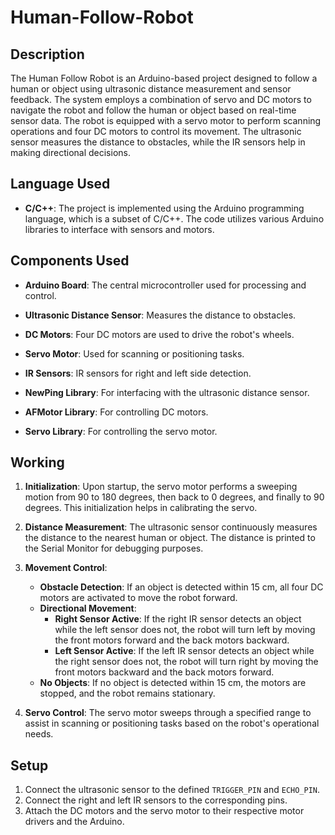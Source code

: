 # Human-Follow-Robot

## Description

The Human Follow Robot is an Arduino-based project designed to follow a human or object using ultrasonic distance measurement and sensor feedback. The system employs a combination of servo and DC motors to navigate the robot and follow the human or object based on real-time sensor data. The robot is equipped with a servo motor to perform scanning operations and four DC motors to control its movement. The ultrasonic sensor measures the distance to obstacles, while the IR sensors help in making directional decisions.

## Language Used

- **C/C++**: The project is implemented using the Arduino programming language, which is a subset of C/C++. The code utilizes various Arduino libraries to interface with sensors and motors.

## Components Used

- **Arduino Board**: The central microcontroller used for processing and control.
- **Ultrasonic Distance Sensor**: Measures the distance to obstacles.
- **DC Motors**: Four DC motors are used to drive the robot's wheels.
- **Servo Motor**: Used for scanning or positioning tasks.
- **IR Sensors**: IR sensors for right and left side detection.
  
- **NewPing Library**: For interfacing with the ultrasonic distance sensor.
- **AFMotor Library**: For controlling DC motors.
- **Servo Library**: For controlling the servo motor.

## Working

1. **Initialization**: Upon startup, the servo motor performs a sweeping motion from 90 to 180 degrees, then back to 0 degrees, and finally to 90 degrees. This initialization helps in calibrating the servo.

2. **Distance Measurement**: The ultrasonic sensor continuously measures the distance to the nearest human or object. The distance is printed to the Serial Monitor for debugging purposes.

3. **Movement Control**:
   - **Obstacle Detection**: If an object is detected within 15 cm, all four DC motors are activated to move the robot forward.
   - **Directional Movement**:
     - **Right Sensor Active**: If the right IR sensor detects an object while the left sensor does not, the robot will turn left by moving the front motors forward and the back motors backward.
     - **Left Sensor Active**: If the left IR sensor detects an object while the right sensor does not, the robot will turn right by moving the front motors backward and the back motors forward.
   - **No Objects**: If no object is detected within 15 cm, the motors are stopped, and the robot remains stationary.

4. **Servo Control**: The servo motor sweeps through a specified range to assist in scanning or positioning tasks based on the robot's operational needs.

## Setup

1. Connect the ultrasonic sensor to the defined `TRIGGER_PIN` and `ECHO_PIN`.
2. Connect the right and left IR sensors to the corresponding pins.
3. Attach the DC motors and the servo motor to their respective motor drivers and the Arduino.
